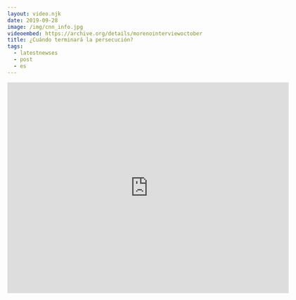 ```yaml
---
layout: video.njk
date: 2019-09-28
image: /img/cnn_info.jpg
videoembed: https://archive.org/details/morenointerviewoctober
title: ¿Cuándo terminará la persecución?
tags:
  - latestnewses
  - post
  - es
---
```


<iframe src="https://archive.org/embed/morenointerviewoctober" width="640" height="480" frameborder="0" webkitallowfullscreen="true" mozallowfullscreen="true" allowfullscreen></iframe>

